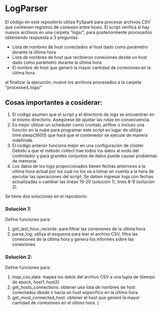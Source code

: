 # LogParser

El código en este repositorio utiliza PySpark para procesar archivos CSV que contienen registros de conexión entre hosts. 
El script verifica si hay nuevos archivos en una carpeta "logs/", para posteriormente procesarlos obteniendo respuesta a 3 preguntas:

- Lista de nombres de host conectados al host dado como parámetro durante la última hora
- Lista de nombres de host que recibieron conexiones desde un host dado como parámetro durante la última hora
- El nombre de host que generó la mayor cantidad de conexiones en la última hora.

al finalizar la ejecución, mueve los archivos procesados a la carpeta "processed_logs/"

## Cosas importantes a cosiderar:
 1. El codigó asumen que el script y el directorio de logs se encuentran en el mismo directorio. Asegúrese de ajustar las rutas en consecuencia.
 2. Es mejor utilizar un scheduler como crontab, airflow o incluso una función en la nube para programar este script en lugar de utilizar time.sleep(3600) que hará que el contenedor se ejecute de manera indefinida.
 3. El código anterior funciona mejor en una configuración de clúster. Debido a que el método collect trae todos los datos al nodo del controlador y para grandes conjuntos de datos puede causar problemas de memoria.
 4. Los datos de los logs proporcionados tienen fechas anteriores a la ultima hora actual por los cual no los va a tomar en cuenta a la hora de ejecutar las operaciones del script; Se deben ingresar logs con fechas actualizadas o cambiar las lineas 19-20 (solución 1), lines 8-9 (solución 2).

Se tiene dos soluciones en el repostiorio:

### Solución 1:
Define funciones para:
 1. get_last_hour_records: para filtrar las conexiones de la última hora
 2. parse_log: utiliza el esquema para leer el archivo CSV, filtra las conexiones de la última hora y genera los informes sobre las conexiones

### Solución 2:
Define funciones para:
 1. map_csv_data: mapea los datos del archivo CSV a una tupla de (tiempo de epoch, host1, host2)
 2. get_hosts_connections: obtener una lista de nombres de host conectados desde o hacia un host específico en la último hora
 3. get_most_connected_host: obtener el host que generó la mayor cantidad de conexiones en el último hora. }
